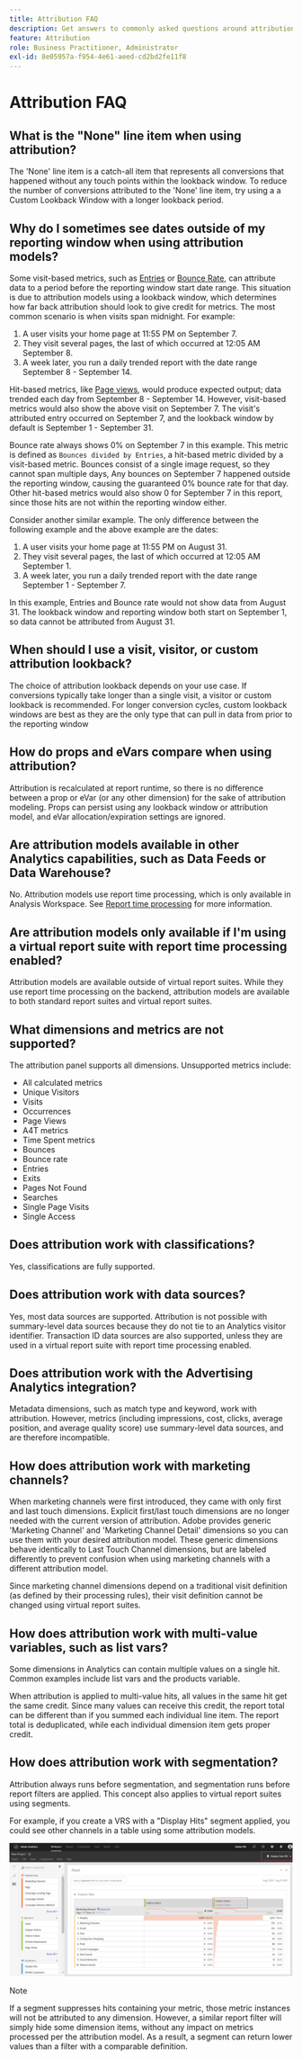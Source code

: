 ```yaml
---
title: Attribution FAQ
description: Get answers to commonly asked questions around attribution.
feature: Attribution
role: Business Practitioner, Administrator
exl-id: 8e05957a-f954-4e61-aeed-cd2bd2fe11f8
---
```

# Attribution FAQ

## What is the "None" line item when using attribution?

The 'None' line item is a catch-all item that represents all conversions that happened without any touch points within the lookback window. To reduce the number of conversions attributed to the 'None' line item, try using a a Custom Lookback Window with a longer lookback period.

## Why do I sometimes see dates outside of my reporting window when using attribution models?

Some visit-based metrics, such as [Entries](/help/components/metrics/entries.md) or [Bounce Rate](/help/components/metrics/bounce-rate.md), can attribute data to a period before the reporting window start date range. This situation is due to attribution models using a lookback window, which determines how far back attribution should look to give credit for metrics. The most common scenario is when visits span midnight. For example:

1. A user visits your home page at 11:55 PM on September 7.
1. They visit several pages, the last of which occurred at 12:05 AM September 8.
1. A week later, you run a daily trended report with the date range September 8 - September 14.

Hit-based metrics, like [Page views](/help/components/metrics/page-views.md), would produce expected output; data trended each day from September 8 - September 14. However, visit-based metrics would also show the above visit on September 7. The visit's attributed entry occurred on September 7, and the lookback window by default is September 1 - September 31.

Bounce rate always shows 0% on September 7 in this example. This metric is defined as `Bounces divided by Entries`, a hit-based metric divided by a visit-based metric. Bounces consist of a single image request, so they cannot span multiple days, Any bounces on September 7 happened outside the reporting window, causing the guaranteed 0% bounce rate for that day. Other hit-based metrics would also show 0 for September 7 in this report, since those hits are not within the reporting window either.

Consider another similar example. The only difference between the following example and the above example are the dates:

1. A user visits your home page at 11:55 PM on August 31.
1. They visit several pages, the last of which occurred at 12:05 AM September 1.
1. A week later, you run a daily trended report with the date range September 1 - September 7.

In this example, Entries and Bounce rate would not show data from August 31. The lookback window and reporting window both start on September 1, so data cannot be attributed from August 31.

## When should I use a visit, visitor, or custom attribution lookback?

The choice of attribution lookback depends on your use case. If conversions typically take longer than a single visit, a visitor or custom lookback is recommended. For longer conversion cycles, custom lookback windows are best as they are the only type that can pull in data from prior to the reporting window

## How do props and eVars compare when using attribution?

Attribution is recalculated at report runtime, so there is no difference between a prop or eVar (or any other dimension) for the sake of attribution modeling. Props can persist using any lookback window or attribution model, and eVar allocation/expiration settings are ignored.

## Are attribution models available in other Analytics capabilities, such as Data Feeds or Data Warehouse?

No. Attribution models use report time processing, which is only available in Analysis Workspace. See [Report time processing](/help/components/vrs/vrs-report-time-processing.md) for more information.

## Are attribution models only available if I'm using a virtual report suite with report time processing enabled?

Attribution models are available outside of virtual report suites. While they use report time processing on the backend, attribution models are available to both standard report suites and virtual report suites.

## What dimensions and metrics are not supported?

The attribution panel supports all dimensions. Unsupported metrics include:

* All calculated metrics
* Unique Visitors
* Visits
* Occurrences
* Page Views
* A4T metrics
* Time Spent metrics
* Bounces
* Bounce rate
* Entries
* Exits
* Pages Not Found
* Searches
* Single Page Visits
* Single Access

## Does attribution work with classifications?

Yes, classifications are fully supported.

## Does attribution work with data sources?

Yes, most data sources are supported. Attribution is not possible with summary-level data sources because they do not tie to an Analytics visitor identifier. Transaction ID data sources are also supported, unless they are used in a virtual report suite with report time processing enabled.

## Does attribution work with the Advertising Analytics integration?

Metadata dimensions, such as match type and keyword, work with attribution. However, metrics (including impressions, cost, clicks, average position, and average quality score) use summary-level data sources, and are therefore incompatible.

## How does attribution work with marketing channels?

When marketing channels were first introduced, they came with only first and last touch dimensions. Explicit first/last touch dimensions are no longer needed with the current version of attribution. Adobe provides generic 'Marketing Channel' and 'Marketing Channel Detail' dimensions so you can use them with your desired attribution model. These generic dimensions behave identically to Last Touch Channel dimensions, but are labeled differently to prevent confusion when using marketing channels with a different attribution model.

Since marketing channel dimensions depend on a traditional visit definition (as defined by their processing rules), their visit definition cannot be changed using virtual report suites.

## How does attribution work with multi-value variables, such as list vars?

Some dimensions in Analytics can contain multiple values on a single hit. Common examples include list vars and the products variable.

When attribution is applied to multi-value hits, all values in the same hit get the same credit. Since many values can receive this credit, the report total can be different than if you summed each individual line item. The report total is deduplicated, while each individual dimension item gets proper credit.

## How does attribution work with segmentation?

Attribution always runs before segmentation, and segmentation runs before report filters are applied. This concept also applies to virtual report suites using segments.

For example, if you create a VRS with a "Display Hits" segment applied, you could see other channels in a table using some attribution models.

![Display-only virtual report suite](assets/vrs-aiq-example.png)

>[!NOTE]
>
>If a segment suppresses hits containing your metric, those metric instances will not be attributed to any dimension. However, a similar report filter will simply hide some dimension items, without any impact on metrics processed per the attribution model. As a result, a segment can return lower values than a filter with a comparable definition.

